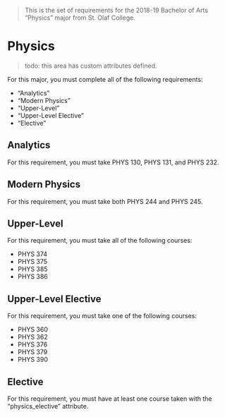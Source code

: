 > This is the set of requirements for the 2018-19 Bachelor of Arts “Physics” major from St. Olaf College.

# Physics
> todo: this area has custom attributes defined.

For this major, you must complete all of the following requirements:

- “Analytics”
- “Modern Physics”
- “Upper-Level”
- “Upper-Level Elective”
- “Elective”

## Analytics
For this requirement, you must take PHYS 130, PHYS 131, and PHYS 232.


## Modern Physics
For this requirement, you must take both PHYS 244 and PHYS 245.


## Upper-Level
For this requirement, you must take all of the following courses:

- PHYS 374
- PHYS 375
- PHYS 385
- PHYS 386


## Upper-Level Elective
For this requirement, you must take one of the following courses:

- PHYS 360
- PHYS 362
- PHYS 376
- PHYS 379
- PHYS 390


## Elective
For this requirement, you must have at least one course taken with the “physics_elective” attribute.


